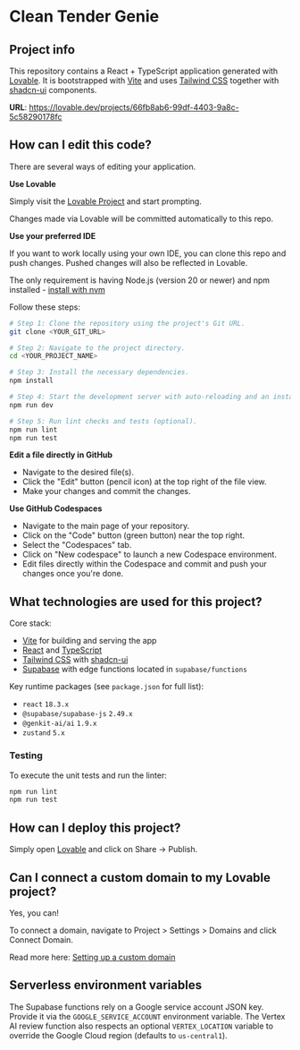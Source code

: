 # Clean Tender Genie

## Project info

This repository contains a React + TypeScript application generated with [Lovable](https://lovable.dev/).  It is bootstrapped with [Vite](https://vitejs.dev/) and uses [Tailwind CSS](https://tailwindcss.com/) together with [shadcn-ui](https://ui.shadcn.com/) components.

**URL**: https://lovable.dev/projects/66fb8ab6-99df-4403-9a8c-5c58290178fc

## How can I edit this code?

There are several ways of editing your application.

**Use Lovable**

Simply visit the [Lovable Project](https://lovable.dev/projects/66fb8ab6-99df-4403-9a8c-5c58290178fc) and start prompting.

Changes made via Lovable will be committed automatically to this repo.

**Use your preferred IDE**

If you want to work locally using your own IDE, you can clone this repo and push changes. Pushed changes will also be reflected in Lovable.

The only requirement is having Node.js (version 20 or newer) and npm installed - [install with nvm](https://github.com/nvm-sh/nvm#installing-and-updating)

Follow these steps:

```sh
# Step 1: Clone the repository using the project's Git URL.
git clone <YOUR_GIT_URL>

# Step 2: Navigate to the project directory.
cd <YOUR_PROJECT_NAME>

# Step 3: Install the necessary dependencies.
npm install

# Step 4: Start the development server with auto-reloading and an instant preview.
npm run dev

# Step 5: Run lint checks and tests (optional).
npm run lint
npm run test
```

**Edit a file directly in GitHub**

- Navigate to the desired file(s).
- Click the "Edit" button (pencil icon) at the top right of the file view.
- Make your changes and commit the changes.

**Use GitHub Codespaces**

- Navigate to the main page of your repository.
- Click on the "Code" button (green button) near the top right.
- Select the "Codespaces" tab.
- Click on "New codespace" to launch a new Codespace environment.
- Edit files directly within the Codespace and commit and push your changes once you're done.

## What technologies are used for this project?

Core stack:

- [Vite](https://vitejs.dev/) for building and serving the app
- [React](https://react.dev/) and [TypeScript](https://www.typescriptlang.org/)
- [Tailwind CSS](https://tailwindcss.com/) with [shadcn-ui](https://ui.shadcn.com/)
- [Supabase](https://supabase.com/) with edge functions located in `supabase/functions`

Key runtime packages (see `package.json` for full list):

- `react` `18.3.x`
- `@supabase/supabase-js` `2.49.x`
- `@genkit-ai/ai` `1.9.x`
- `zustand` `5.x`

### Testing

To execute the unit tests and run the linter:

```sh
npm run lint
npm run test
```

## How can I deploy this project?

Simply open [Lovable](https://lovable.dev/projects/66fb8ab6-99df-4403-9a8c-5c58290178fc) and click on Share -> Publish.

## Can I connect a custom domain to my Lovable project?

Yes, you can!

To connect a domain, navigate to Project > Settings > Domains and click Connect Domain.

Read more here: [Setting up a custom domain](https://docs.lovable.dev/tips-tricks/custom-domain#step-by-step-guide)

## Serverless environment variables

The Supabase functions rely on a Google service account JSON key. Provide it via the `GOOGLE_SERVICE_ACCOUNT` environment variable. The Vertex AI review function also respects an optional `VERTEX_LOCATION` variable to override the Google Cloud region (defaults to `us-central1`).
